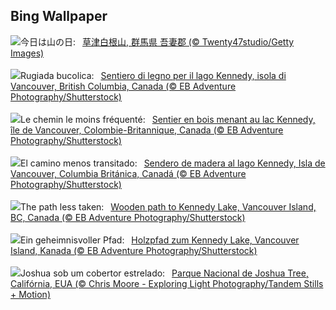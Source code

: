 ## Bing Wallpaper
![](https://www.bing.com/th?id=OHR.MountainDay2024_JA-JP9130465329_UHD.jpg&w=1000)今日は山の日:&nbsp;&ensp;[草津白根山, 群馬県 吾妻郡 (© Twenty47studio/Getty Images)](https://www.bing.com/th?id=OHR.MountainDay2024_JA-JP9130465329_UHD.jpg)
<br><br/>
![](https://www.bing.com/th?id=OHR.TofinoVancouver_IT-IT4209274959_UHD.jpg&w=1000)Rugiada bucolica:&nbsp;&ensp;[Sentiero di legno per il lago Kennedy, isola di Vancouver, British Columbia, Canada (© EB Adventure Photography/Shutterstock)](https://www.bing.com/th?id=OHR.TofinoVancouver_IT-IT4209274959_UHD.jpg)
<br><br/>
![](https://www.bing.com/th?id=OHR.TofinoVancouver_FR-FR7602637860_UHD.jpg&w=1000)Le chemin le moins fréquenté:&nbsp;&ensp;[Sentier en bois menant au lac Kennedy, île de Vancouver, Colombie-Britannique, Canada (© EB Adventure Photography/Shutterstock)](https://www.bing.com/th?id=OHR.TofinoVancouver_FR-FR7602637860_UHD.jpg)
<br><br/>
![](https://www.bing.com/th?id=OHR.TofinoVancouver_ES-ES1346437270_UHD.jpg&w=1000)El camino menos transitado:&nbsp;&ensp;[Sendero de madera al lago Kennedy, Isla de Vancouver, Columbia Británica, Canadá (© EB Adventure Photography/Shutterstock)](https://www.bing.com/th?id=OHR.TofinoVancouver_ES-ES1346437270_UHD.jpg)
<br><br/>
![](https://www.bing.com/th?id=OHR.TofinoVancouver_EN-GB3629180467_UHD.jpg&w=1000)The path less taken:&nbsp;&ensp;[Wooden path to Kennedy Lake, Vancouver Island, BC, Canada (© EB Adventure Photography/Shutterstock)](https://www.bing.com/th?id=OHR.TofinoVancouver_EN-GB3629180467_UHD.jpg)
<br><br/>
![](https://www.bing.com/th?id=OHR.TofinoVancouver_DE-DE0365481347_UHD.jpg&w=1000)Ein geheimnisvoller Pfad:&nbsp;&ensp;[Holzpfad zum Kennedy Lake, Vancouver Island, Kanada (© EB Adventure Photography/Shutterstock)](https://www.bing.com/th?id=OHR.TofinoVancouver_DE-DE0365481347_UHD.jpg)
<br><br/>
![](https://www.bing.com/th?id=OHR.JoshuaTreeNP_PT-BR8498081592_UHD.jpg&w=1000)Joshua sob um cobertor estrelado:&nbsp;&ensp;[Parque Nacional de Joshua Tree, Califórnia, EUA (© Chris Moore - Exploring Light Photography/Tandem Stills + Motion)](https://www.bing.com/th?id=OHR.JoshuaTreeNP_PT-BR8498081592_UHD.jpg)
<br><br/>
